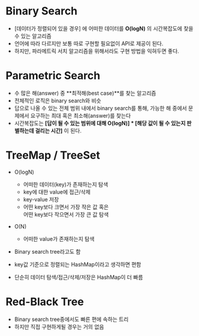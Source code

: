 # Binary Search

- [데이터가 정렬되어 있을 경우] 에 어떠한 데이터를 **O(logN)** 의 시간복잡도에 찾을 수 있는 알고리즘
- 언어에 따라 다르지만 보통 따로 구현할 필요없이 API로 제공이 된다.
-  하지만, 파라메트릭 서치 알고리즘을 위해서라도 구현 방법을 익혀두면 좋다.

# Parametric Search

- 수 많은 해(answer) 중 **최적해(best case)**를 찾는 알고리즘
- 전체적인 로직은 binary search와 비슷
- 답으로 나올 수 있는 전체 범위 내에서 binary search를 통해, 가능한 해 중에서 문제에서 요구하는 최대 혹은 최소해(answer)를 찾는다
- 시간복잡도는 **[답이 될 수 있는 범위에 대해 O(logN)] \* [해당 값이 될 수 있는지 판별하는데 걸리는 시간]** 이 된다. 


# TreeMap / TreeSet
- O(logN)
    - 어떠한 데이터(key)가 존재하는지 탐색
    - key에 대한 value에 접근/삭제
    - key-value 저장
    - 어떤 key보다 크면서 가장 작은 값 혹은  
    어떤 key보다 작으면서 가장 큰 값 탐색
- O(N)
    - 어떠한 value가 존재하는지 탐색

- Binary search tree라고도 함 
- key값 기준으로 정렬되는 HashMap이라고 생각하면 편함
- 단순히 데이터 탐색/접근/삭제/저장은 HashMap이 더 빠름

# Red-Black Tree
- Binary search tree중에서도 빠른 편에 속하는 트리
- 하지만 직접 구현하게될 경우는 거의 없음